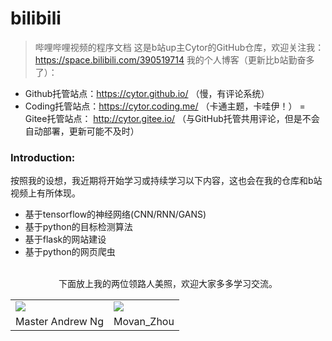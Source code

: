 # bilibili
>哔哩哔哩视频的程序文档
这是b站up主Cytor的GitHub仓库，欢迎关注我：https://space.bilibili.com/390519714
我的个人博客（更新比b站勤奋多了）：
- Github托管站点：https://cytor.github.io/ （慢，有评论系统）
- Coding托管站点：https://cytor.coding.me/ （卡通主题，卡哇伊！）
= Gitee托管站点： http://cytor.gitee.io/ （与GitHub托管共用评论，但是不会自动部署，更新可能不及时）
### Introduction:
按照我的设想，我近期将开始学习或持续学习以下内容，这也会在我的仓库和b站视频上有所体现。
* 基于tensorflow的神经网络(CNN/RNN/GANS)
* 基于python的目标检测算法
* 基于flask的网站建设
* 基于python的网页爬虫
<br><br>
<center>
下面放上我的两位领路人美照，欢迎大家多多学习交流。
<table>
  <tr>
    <td><img src='http://buzzorange.com/techorange/wp-content/uploads/sites/2/2017/03/012-2.jpg'/></td>
    <td><img src='https://morvanzhou.github.io/static/img/description/my_pic.jpg'/></td>
  </tr>
  <tr>
    <td align="center">Master Andrew Ng</td>
    <td align="center">Movan_Zhou</td>
  </tr>
</table></center>
